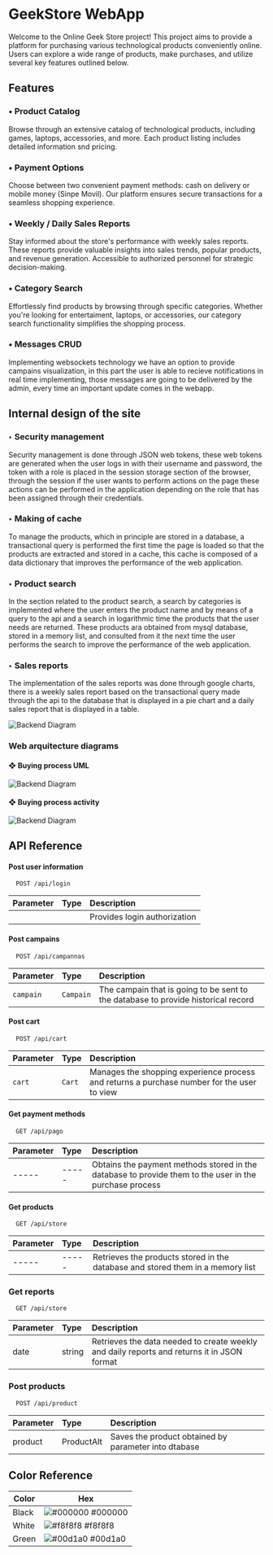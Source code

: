 # GeekStore WebApp

Welcome to the Online Geek Store project! This project aims to provide a platform for purchasing various technological products conveniently online. Users can explore a wide range of products, make purchases, and utilize several key features outlined below.

## Features

### • Product Catalog
Browse through an extensive catalog of technological products, including games, laptops, accessories, and more. Each product listing includes detailed information snd pricing.

### • Payment Options
Choose between two convenient payment methods: cash on delivery or mobile money (Sinpe Movil). Our platform ensures secure transactions for a seamless shopping experience.

### • Weekly / Daily Sales Reports
Stay informed about the store's performance with weekly sales reports. These reports provide valuable insights into sales trends, popular products, and revenue generation. Accessible to authorized personnel for strategic decision-making.

### • Category Search
Effortlessly find products by browsing through specific categories. Whether you're looking for entertaiment, laptops, or accessories, our category 
search functionality simplifies the shopping process.

### • Messages CRUD
Implementing websockets technology we have an option to provide campains visualization, in this part the user is able to recieve notifications in real time implementing, those messages are going to be delivered by the admin, every time an important update comes in the webapp.


## Internal design of the site

### ‣ Security management 

Security management is done through JSON web tokens, these web tokens are generated when the user logs in with their username and password, the token with a role is placed in the session storage section of the browser, through the session if the user wants to perform actions on the page these actions can be performed in the application depending on the role that has been assigned through their credentials.

### ‣ Making of cache

To manage the products, which in principle are stored in a database, a transactional query is performed the first time the page is loaded so that the products are extracted and stored in a cache, this cache is composed of a data dictionary that improves the performance of the web application.

### ‣ Product search

In the section related to the product search, a search by categories is implemented where the user enters the product name and by means of a query to the api and a search in logarithmic time the products that the user needs are returned. These products ara obtained from mysql database, stored in a memory list, and consulted from it the next time the user performs the search to improve the performance of the web application.

### ‣ Sales reports 

The implementation of the sales reports was done through google charts, there is a weekly sales report based on the transactional query made through the api to the database that is displayed in a pie chart and a daily sales report that is displayed in a table.

![Backend Diagram](https://raw.githubusercontent.com/jazielrs/Pagina_compra/master/Reportes_captura.png)

### Web arquitecture diagrams

####  ❖ Buying process UML

![Backend Diagram](https://raw.githubusercontent.com/jazielrs/Pagina_compra/master/Diagrama_Uml_Pagos.png)

#### ❖ Buying process activity

![Backend Diagram](https://raw.githubusercontent.com/jazielrs/Pagina_compra/master/Diagrama_actividad_Compra.png)
## API Reference

#### Post user information

```http
  POST /api/login
```

| Parameter | Type     | Description                |
| :-------- | :------- | :------------------------- |
|  |  | Provides login authorization |

#### Post campains

```http
  POST /api/campannas
```

| Parameter | Type     | Description                       |
| :-------- | :------- | :-------------------------------- |
| `campain`      | `Campain` | The campain that is going to be sent to the database to provide historical record  |

#### Post cart

```http
  POST /api/cart
```

| Parameter | Type     | Description                       |
| :-------- | :------- | :-------------------------------- |
| `cart`      | `Cart` | Manages the shopping experience process and returns a purchase number for the user to view |

#### Get payment methods

```http
  GET /api/pago
```

| Parameter | Type     | Description                       |
| :-------- | :------- | :-------------------------------- |
| ----- | ----- | Obtains the payment methods stored in the database to provide them to the user in the purchase process |


#### Get products

```http
  GET /api/store
```

| Parameter | Type     | Description                       |
| :-------- | :------- | :-------------------------------- |
| ----- | ----- | Retrieves the products stored in the database and stored them in a memory list |

### Get reports

```http
  GET /api/store
```

| Parameter | Type     | Description                       |
| :-------- | :------- | :-------------------------------- |
| date | string | Retrieves the data needed to create weekly and daily reports and returns it in JSON format  |

### Post products

```http
  POST /api/product
```

| Parameter | Type     | Description                       |
| :-------- | :------- | :-------------------------------- |
| product | ProductAlt | Saves the product obtained by parameter into dtabase |








## Color Reference

| Color             | Hex                                                                |
| ----------------- | ------------------------------------------------------------------ |
| Black | ![#000000](https://via.placeholder.com/10/000000?text=+) #000000 |
| White | ![#f8f8f8](https://via.placeholder.com/10/f8f8f8?text=+) #f8f8f8 |
| Green | ![#00d1a0](https://via.placeholder.com/10/00b48a?text=+) #00d1a0 |

